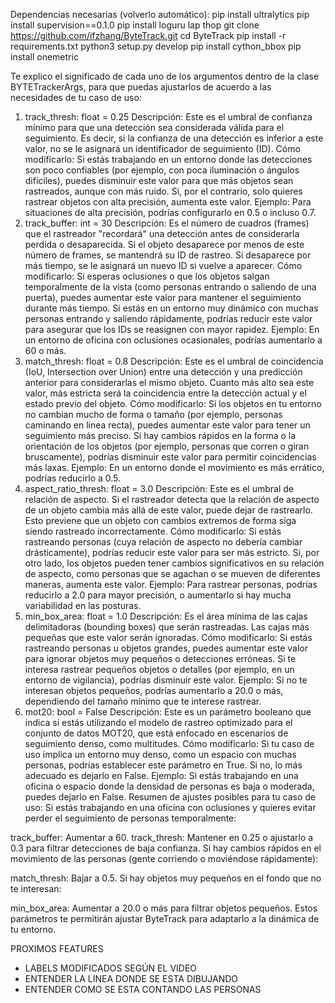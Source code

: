
Dependencias necesarias (volverlo automático):
pip install ultralytics
pip install supervision==0.1.0
pip install loguru lap thop
git clone https://github.com/ifzhang/ByteTrack.git
cd ByteTrack
pip install -r requirements.txt
python3 setup.py develop
pip install cython_bbox
pip install onemetric


Te explico el significado de cada uno de los argumentos dentro de la clase BYTETrackerArgs, para que puedas ajustarlos de acuerdo a las necesidades de tu caso de uso:

1. track_thresh: float = 0.25
Descripción: Este es el umbral de confianza mínimo para que una detección sea considerada válida para el seguimiento. Es decir, si la confianza de una detección es inferior a este valor, no se le asignará un identificador de seguimiento (ID).
Cómo modificarlo: Si estás trabajando en un entorno donde las detecciones son poco confiables (por ejemplo, con poca iluminación o ángulos difíciles), puedes disminuir este valor para que más objetos sean rastreados, aunque con más ruido. Si, por el contrario, solo quieres rastrear objetos con alta precisión, aumenta este valor.
Ejemplo: Para situaciones de alta precisión, podrías configurarlo en 0.5 o incluso 0.7.
2. track_buffer: int = 30
Descripción: Es el número de cuadros (frames) que el rastreador "recordará" una detección antes de considerarla perdida o desaparecida. Si el objeto desaparece por menos de este número de frames, se mantendrá su ID de rastreo. Si desaparece por más tiempo, se le asignará un nuevo ID si vuelve a aparecer.
Cómo modificarlo: Si esperas oclusiones o que los objetos salgan temporalmente de la vista (como personas entrando o saliendo de una puerta), puedes aumentar este valor para mantener el seguimiento durante más tiempo. Si estás en un entorno muy dinámico con muchas personas entrando y saliendo rápidamente, podrías reducir este valor para asegurar que los IDs se reasignen con mayor rapidez.
Ejemplo: En un entorno de oficina con oclusiones ocasionales, podrías aumentarlo a 60 o más.
3. match_thresh: float = 0.8
Descripción: Este es el umbral de coincidencia (IoU, Intersection over Union) entre una detección y una predicción anterior para considerarlas el mismo objeto. Cuanto más alto sea este valor, más estricta será la coincidencia entre la detección actual y el estado previo del objeto.
Cómo modificarlo: Si los objetos en tu entorno no cambian mucho de forma o tamaño (por ejemplo, personas caminando en línea recta), puedes aumentar este valor para tener un seguimiento más preciso. Si hay cambios rápidos en la forma o la orientación de los objetos (por ejemplo, personas que corren o giran bruscamente), podrías disminuir este valor para permitir coincidencias más laxas.
Ejemplo: En un entorno donde el movimiento es más errático, podrías reducirlo a 0.5.
4. aspect_ratio_thresh: float = 3.0
Descripción: Este es el umbral de relación de aspecto. Si el rastreador detecta que la relación de aspecto de un objeto cambia más allá de este valor, puede dejar de rastrearlo. Esto previene que un objeto con cambios extremos de forma siga siendo rastreado incorrectamente.
Cómo modificarlo: Si estás rastreando personas (cuya relación de aspecto no debería cambiar drásticamente), podrías reducir este valor para ser más estricto. Si, por otro lado, los objetos pueden tener cambios significativos en su relación de aspecto, como personas que se agachan o se mueven de diferentes maneras, aumenta este valor.
Ejemplo: Para rastrear personas, podrías reducirlo a 2.0 para mayor precisión, o aumentarlo si hay mucha variabilidad en las posturas.
5. min_box_area: float = 1.0
Descripción: Es el área mínima de las cajas delimitadoras (bounding boxes) que serán rastreadas. Las cajas más pequeñas que este valor serán ignoradas.
Cómo modificarlo: Si estás rastreando personas u objetos grandes, puedes aumentar este valor para ignorar objetos muy pequeños o detecciones erróneas. Si te interesa rastrear pequeños objetos o detalles (por ejemplo, en un entorno de vigilancia), podrías disminuir este valor.
Ejemplo: Si no te interesan objetos pequeños, podrías aumentarlo a 20.0 o más, dependiendo del tamaño mínimo que te interese rastrear.
6. mot20: bool = False
Descripción: Este es un parámetro booleano que indica si estás utilizando el modelo de rastreo optimizado para el conjunto de datos MOT20, que está enfocado en escenarios de seguimiento denso, como multitudes.
Cómo modificarlo: Si tu caso de uso implica un entorno muy denso, como un espacio con muchas personas, podrías establecer este parámetro en True. Si no, lo más adecuado es dejarlo en False.
Ejemplo: Si estás trabajando en una oficina o espacio donde la densidad de personas es baja o moderada, puedes dejarlo en False.
Resumen de ajustes posibles para tu caso de uso:
Si estás trabajando en una oficina con oclusiones y quieres evitar perder el seguimiento de personas temporalmente:

track_buffer: Aumentar a 60.
track_thresh: Mantener en 0.25 o ajustarlo a 0.3 para filtrar detecciones de baja confianza.
Si hay cambios rápidos en el movimiento de las personas (gente corriendo o moviéndose rápidamente):

match_thresh: Bajar a 0.5.
Si hay objetos muy pequeños en el fondo que no te interesan:

min_box_area: Aumentar a 20.0 o más para filtrar objetos pequeños.
Estos parámetros te permitirán ajustar ByteTrack para adaptarlo a la dinámica de tu entorno.



PROXIMOS FEATURES
- LABELS MODIFICADOS SEGÚN EL VIDEO
- ENTENDER LA LINEA DONDE SE ESTA DIBUJANDO
- ENTENDER COMO SE ESTA CONTANDO LAS PERSONAS
